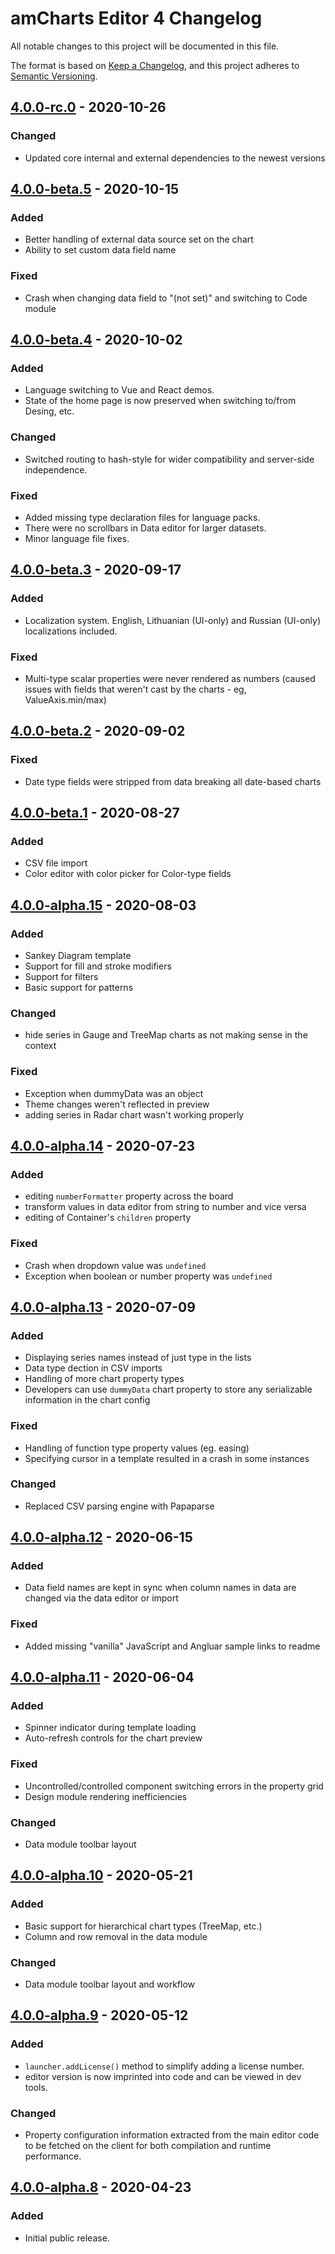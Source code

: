 # amCharts Editor 4 Changelog
All notable changes to this project will be documented in this file.

The format is based on [Keep a Changelog](https://keepachangelog.com/en/1.0.0/),
and this project adheres to [Semantic Versioning](https://semver.org/spec/v2.0.0.html).

## [4.0.0-rc.0] - 2020-10-26
### Changed
- Updated core internal and external dependencies to the newest versions

## [4.0.0-beta.5] - 2020-10-15
### Added
- Better handling of external data source set on the chart
- Ability to set custom data field name

### Fixed
- Crash when changing data field to "(not set)" and switching to Code module

## [4.0.0-beta.4] - 2020-10-02
### Added
- Language switching to Vue and React demos.
- State of the home page is now preserved when switching to/from Desing, etc.

### Changed
- Switched routing to hash-style for wider compatibility and server-side independence.

### Fixed
- Added missing type declaration files for language packs.
- There were no scrollbars in Data editor for larger datasets.
- Minor language file fixes.

## [4.0.0-beta.3] - 2020-09-17
### Added
- Localization system. English, Lithuanian (UI-only) and Russian (UI-only) localizations included.

### Fixed
- Multi-type scalar properties were never rendered as numbers (caused issues with fields that weren't cast by the charts - eg, ValueAxis.min/max)

## [4.0.0-beta.2] - 2020-09-02
### Fixed
- Date type fields were stripped from data breaking all date-based charts

## [4.0.0-beta.1] - 2020-08-27
### Added
- CSV file import
- Color editor with color picker for Color-type fields

## [4.0.0-alpha.15] - 2020-08-03
### Added
- Sankey Diagram template
- Support for fill and stroke modifiers
- Support for filters
- Basic support for patterns

### Changed
- hide series in Gauge and TreeMap charts as not making sense in the context

### Fixed
- Exception when dummyData was an object
- Theme changes weren't reflected in preview
- adding series in Radar chart wasn't working properly

## [4.0.0-alpha.14] - 2020-07-23
### Added 
- editing `numberFormatter` property across the board
- transform values in data editor from string to number and vice versa
- editing of Container's `children` property

### Fixed
- Crash when dropdown value was `undefined`
- Exception when boolean or number property was `undefined`

## [4.0.0-alpha.13] - 2020-07-09
### Added
- Displaying series names instead of just type in the lists
- Data type dection in CSV imports
- Handling of more chart property types
- Developers can use `dummyData` chart property to store any serializable information in the chart config

### Fixed
- Handling of function type property values (eg. easing)
- Specifying cursor in a template resulted in a crash in some instances

### Changed
- Replaced CSV parsing engine with Papaparse


## [4.0.0-alpha.12] - 2020-06-15
### Added
- Data field names are kept in sync when column names in data are changed via the data editor or import

### Fixed
- Added missing "vanilla" JavaScript and Angluar sample links to readme

## [4.0.0-alpha.11] - 2020-06-04
### Added
- Spinner indicator during template loading
- Auto-refresh controls for the chart preview

### Fixed
- Uncontrolled/controlled component switching errors in the property grid
- Design module rendering inefficiencies

### Changed
- Data module toolbar layout

## [4.0.0-alpha.10] - 2020-05-21
### Added
- Basic support for hierarchical chart types (TreeMap, etc.)
- Column and row removal in the data module

### Changed
- Data module toolbar layout and workflow

## [4.0.0-alpha.9] - 2020-05-12
### Added
- `launcher.addLicense()` method to simplify adding a license number.
- editor version is now imprinted into code and can be viewed in dev tools.

### Changed
- Property configuration information extracted from the main editor code to
be fetched on the client for both compilation and runtime performance.

## [4.0.0-alpha.8] - 2020-04-23
### Added
- Initial public release.

[4.0.0-rc.0]: https://github.com/amcharts/editor4/releases/tag/v4.0.0-rc.0
[4.0.0-beta.5]: https://github.com/amcharts/editor4/releases/tag/v4.0.0-beta.5
[4.0.0-beta.4]: https://github.com/amcharts/editor4/releases/tag/v4.0.0-beta.4
[4.0.0-beta.3]: https://github.com/amcharts/editor4/releases/tag/v4.0.0-beta.3
[4.0.0-beta.2]: https://github.com/amcharts/editor4/releases/tag/v4.0.0-beta.2
[4.0.0-beta.1]: https://github.com/amcharts/editor4/releases/tag/v4.0.0-beta.1
[4.0.0-alpha.15]: https://github.com/amcharts/editor4/releases/tag/v4.0.0-alpha.15
[4.0.0-alpha.14]: https://github.com/amcharts/editor4/releases/tag/v4.0.0-alpha.14
[4.0.0-alpha.13]: https://github.com/amcharts/editor4/releases/tag/v4.0.0-alpha.13
[4.0.0-alpha.12]: https://github.com/amcharts/editor4/releases/tag/v4.0.0-alpha.12
[4.0.0-alpha.11]: https://github.com/amcharts/editor4/releases/tag/v4.0.0-alpha.11
[4.0.0-alpha.10]: https://github.com/amcharts/editor4/releases/tag/v4.0.0-alpha.10
[4.0.0-alpha.9]: https://github.com/amcharts/editor4/releases/tag/v4.0.0-alpha.9
[4.0.0-alpha.8]: https://github.com/amcharts/editor4/releases/tag/v4.0.0-alpha.8
